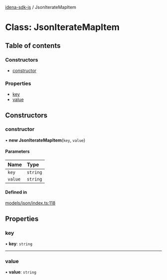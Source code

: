 [idena-sdk-js](../README.md) / JsonIterateMapItem

# Class: JsonIterateMapItem

## Table of contents

### Constructors

- [constructor](JsonIterateMapItem.md#constructor)

### Properties

- [key](JsonIterateMapItem.md#key)
- [value](JsonIterateMapItem.md#value)

## Constructors

### constructor

• **new JsonIterateMapItem**(`key`, `value`)

#### Parameters

| Name | Type |
| :------ | :------ |
| `key` | `string` |
| `value` | `string` |

#### Defined in

[models/json/index.ts:118](https://github.com/idena-network/idena-sdk-js/blob/f054b38/src/models/json/index.ts#L118)

## Properties

### key

• **key**: `string`

___

### value

• **value**: `string`

